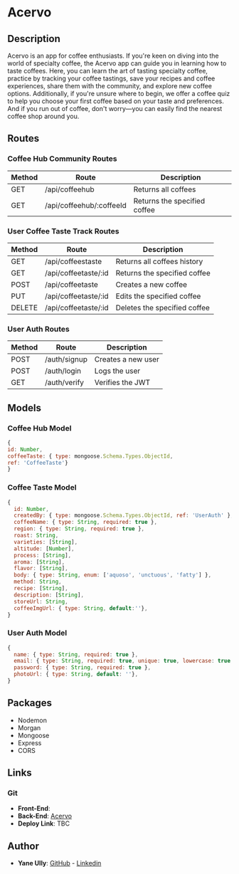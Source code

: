 # Acervo  

## Description
Acervo is an app for coffee enthusiasts. If you're keen on diving into the world of specialty coffee, the Acervo app can guide you in learning how to taste coffees. Here, you can learn the art of tasting specialty coffee, practice by tracking your coffee tastings, save your recipes and coffee experiences, share them with the community, and explore new coffee options. Additionally, if you're unsure where to begin, we offer a coffee quiz to help you choose your first coffee based on your taste and preferences. And if you run out of coffee, don't worry—you can easily find the nearest coffee shop around you.

## Routes
### Coffee Hub Community Routes
| Method | Route                       | Description                   |
| ------ | --------------------------- | ----------------------------- |
| GET    | /api/coffeehub              | Returns all coffees           |
| GET    | /api/coffeehub/:coffeeId    | Returns the specified coffee  |

### User Coffee Taste Track Routes
| Method | Route               | Description                   |
| ------ | ------------------- | ----------------------------- |
| GET    | /api/coffeestaste   | Returns all coffees history   |
| GET    | /api/coffeetaste/:id| Returns the specified coffee  |
| POST   | /api/coffeetaste    | Creates a new coffee          |
| PUT    | /api/coffeetaste/:id| Edits the specified coffee    |
| DELETE | /api/coffeetaste/:id| Deletes the specified coffee  |

### User Auth Routes
| Method | Route        | Description        |
| ------ | ------------ | ------------------ |
| POST   | /auth/signup | Creates a new user |
| POST   | /auth/login  | Logs the user      |
| GET    | /auth/verify | Verifies the JWT   |

## Models
### Coffee Hub Model
```js
{
id: Number,
coffeeTaste: { type: mongoose.Schema.Types.ObjectId,
ref: 'CoffeeTaste'}
}
```

### Coffee Taste Model
```js
{
  id: Number,
  createdBy: { type: mongoose.Schema.Types.ObjectId, ref: 'UserAuth' },
  coffeeName: { type: String, required: true },
  region: { type: String, required: true },
  roast: String,
  varieties: [String],
  altitude: [Number],
  process: [String],
  aroma: [String],
  flavor: [String],
  body: { type: String, enum: ['aquoso', 'unctuous', 'fatty'] },
  method: String,
  recipe: [String],
  description: [String],
  storeUrl: String,
  coffeeImgUrl: { type: String, default:''}, 
}
```

### User Auth Model
```js
{
  name: { type: String, required: true },
  email: { type: String, required: true, unique: true, lowercase: true, trim: true },
  password: { type: String, required: true },
  photoUrl: { type: String, default: ''},
}
```

## Packages
<ul>
  <li>Nodemon</li>
  <li>Morgan</li>
  <li>Mongoose</li>
  <li>Express</li>
  <li>CORS</li>
</ul>

## Links
### Git
<ul>
  <li><strong>Front-End</strong>: </li>
  <li><strong>Back-End</strong>: <a href='https://github.com/YaneUlly/acervo-back'>Acervo</a></li>
  <li><strong>Deploy Link</strong>: TBC</li>
</ul>

## Author
<ul>
  <li><strong>Yane Ully</strong>: <a href='https://github.com/YaneUlly'>GitHub</a> - <a href='https://www.linkedin.com/in/yane-ully-martins/'>Linkedin</a></li>
</ul>
